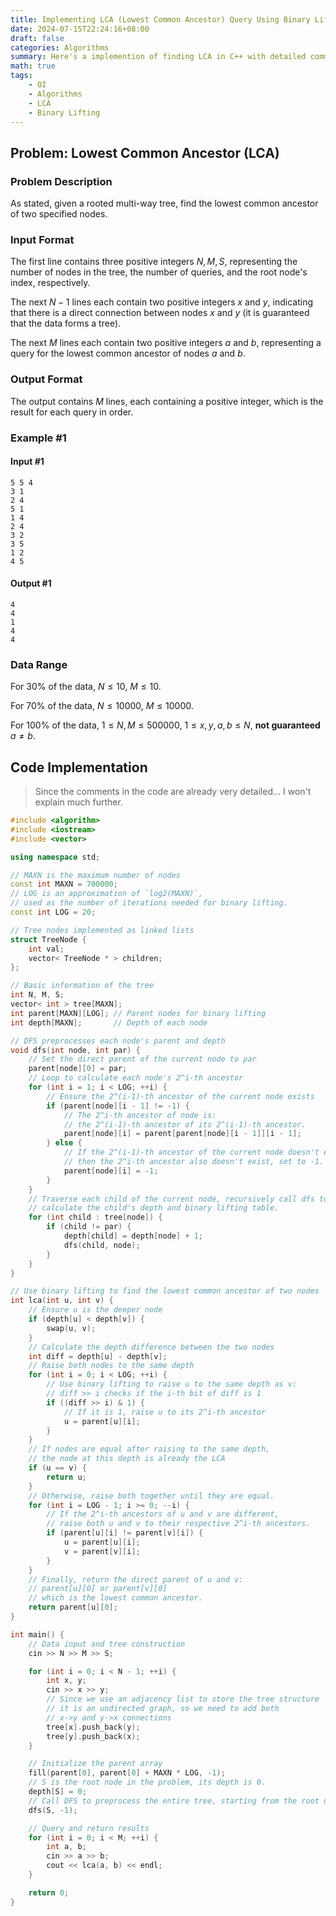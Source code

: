 ```yaml
---
title: Implementing LCA (Lowest Common Ancestor) Query Using Binary Lifting
date: 2024-07-15T22:24:16+08:00
draft: false
categories: Algorithms
summary: Here's a implemention of finding LCA in C++ with detailed comments to help you understand this algorithm.
math: true
tags:
    - OI
    - Algorithms
    - LCA
    - Binary Lifting
---
```


## Problem: Lowest Common Ancestor (LCA)

### Problem Description

As stated, given a rooted multi-way tree, find the lowest common ancestor of two specified nodes.

### Input Format

The first line contains three positive integers $N, M, S$, representing the number of nodes in the tree, the number of queries, and the root node's index, respectively.

The next $N-1$ lines each contain two positive integers $x$ and $y$, indicating that there is a direct connection between nodes $x$ and $y$ (it is guaranteed that the data forms a tree).

The next $M$ lines each contain two positive integers $a$ and $b$, representing a query for the lowest common ancestor of nodes $a$ and $b$.

### Output Format

The output contains $M$ lines, each containing a positive integer, which is the result for each query in order.

### Example #1

#### Input #1

```plaintext
5 5 4
3 1
2 4
5 1
1 4
2 4
3 2
3 5
1 2
4 5
```

#### Output #1

```plaintext
4
4
1
4
4
```

### Data Range

For $30\%$ of the data, $N \leq 10$, $M \leq 10$.

For $70\%$ of the data, $N \leq 10000$, $M \leq 10000$.

For $100\%$ of the data, $1 \leq N, M \leq 500000$, $1 \leq x, y, a, b \leq N$, **not guaranteed** $a \neq b$.

## Code Implementation

> Since the comments in the code are already very detailed... I won't explain much further.

```cpp
#include <algorithm>
#include <iostream>
#include <vector>

using namespace std;

// MAXN is the maximum number of nodes
const int MAXN = 700000;
// LOG is an approximation of `log2(MAXN)`,
// used as the number of iterations needed for binary lifting.
const int LOG = 20;

// Tree nodes implemented as linked lists
struct TreeNode {
    int val;
    vector< TreeNode * > children;
};

// Basic information of the tree
int N, M, S;
vector< int > tree[MAXN];
int parent[MAXN][LOG]; // Parent nodes for binary lifting
int depth[MAXN];       // Depth of each node

// DFS preprocesses each node's parent and depth
void dfs(int node, int par) {
    // Set the direct parent of the current node to par
    parent[node][0] = par;
    // Loop to calculate each node's 2^i-th ancestor
    for (int i = 1; i < LOG; ++i) {
        // Ensure the 2^(i-1)-th ancestor of the current node exists
        if (parent[node][i - 1] != -1) {
            // The 2^i-th ancestor of node is:
            // the 2^(i-1)-th ancestor of its 2^(i-1)-th ancestor.
            parent[node][i] = parent[parent[node][i - 1]][i - 1];
        } else {
            // If the 2^(i-1)-th ancestor of the current node doesn't exist,
            // then the 2^i-th ancestor also doesn't exist, set to -1.
            parent[node][i] = -1;
        }
    }
    // Traverse each child of the current node, recursively call dfs to
    // calculate the child's depth and binary lifting table.
    for (int child : tree[node]) {
        if (child != par) {
            depth[child] = depth[node] + 1;
            dfs(child, node);
        }
    }
}

// Use binary lifting to find the lowest common ancestor of two nodes
int lca(int u, int v) {
    // Ensure u is the deeper node
    if (depth[u] < depth[v]) {
        swap(u, v);
    }
    // Calculate the depth difference between the two nodes
    int diff = depth[u] - depth[v];
    // Raise both nodes to the same depth
    for (int i = 0; i < LOG; ++i) {
        // Use binary lifting to raise u to the same depth as v:
        // diff >> i checks if the i-th bit of diff is 1
        if ((diff >> i) & 1) {
            // If it is 1, raise u to its 2^i-th ancestor
            u = parent[u][i];
        }
    }
    // If nodes are equal after raising to the same depth,
    // the node at this depth is already the LCA
    if (u == v) {
        return u;
    }
    // Otherwise, raise both together until they are equal.
    for (int i = LOG - 1; i >= 0; --i) {
        // If the 2^i-th ancestors of u and v are different,
        // raise both u and v to their respective 2^i-th ancestors.
        if (parent[u][i] != parent[v][i]) {
            u = parent[u][i];
            v = parent[v][i];
        }
    }
    // Finally, return the direct parent of u and v:
    // parent[u][0] or parent[v][0]
    // which is the lowest common ancestor.
    return parent[u][0];
}

int main() {
    // Data input and tree construction
    cin >> N >> M >> S;

    for (int i = 0; i < N - 1; ++i) {
        int x, y;
        cin >> x >> y;
        // Since we use an adjacency list to store the tree structure
        // it is an undirected graph, so we need to add both
        // x->y and y->x connections
        tree[x].push_back(y);
        tree[y].push_back(x);
    }

    // Initialize the parent array
    fill(parent[0], parent[0] + MAXN * LOG, -1);
    // S is the root node in the problem, its depth is 0.
    depth[S] = 0;
    // Call DFS to preprocess the entire tree, starting from the root node.
    dfs(S, -1);

    // Query and return results
    for (int i = 0; i < M; ++i) {
        int a, b;
        cin >> a >> b;
        cout << lca(a, b) << endl;
    }

    return 0;
}
```
